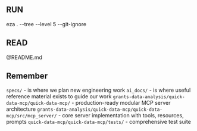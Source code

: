 ## RUN
eza . --tree --level 5 --git-ignore

## READ
@README.md

## Remember
`specs/` - is where we plan new engineering work 
`ai_docs/` - is where useful reference material exists to guide our work
`grants-data-analysis/quick-data-mcp/quick-data-mcp/` - production-ready modular MCP server architecture
`grants-data-analysis/quick-data-mcp/quick-data-mcp/src/mcp_server/` - core server implementation with tools, resources, prompts
`quick-data-mcp/quick-data-mcp/tests/` - comprehensive test suite